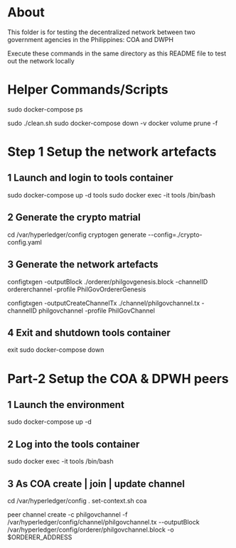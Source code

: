 # About

This folder is for testing the decentralized network between two government agencies in the Philippines: COA and DWPH

Execute these commands in the same directory as this README file to test out the network locally

# Helper Commands/Scripts
sudo docker-compose ps

sudo ./clean.sh
sudo docker-compose down -v
docker volume prune -f

# Step 1   Setup the network artefacts

## 1 Launch and login to tools container
sudo docker-compose up -d tools
sudo docker exec -it tools /bin/bash

## 2 Generate the crypto matrial
cd /var/hyperledger/config
cryptogen generate --config=./crypto-config.yaml

## 3 Generate the network artefacts
configtxgen -outputBlock  ./orderer/philgovgenesis.block -channelID ordererchannel  -profile PhilGovOrdererGenesis

configtxgen -outputCreateChannelTx  ./channel/philgovchannel.tx -channelID philgovchannel  -profile PhilGovChannel

## 4 Exit and shutdown tools container
exit
sudo docker-compose down

# Part-2  Setup the COA & DPWH peers

## 1 Launch the environment
sudo docker-compose up -d

## 2 Log into the tools container
sudo docker exec -it tools /bin/bash

## 3 As COA create | join | update channel
cd /var/hyperledger/config
. set-context.sh coa

peer channel create -c philgovchannel -f /var/hyperledger/config/channel/philgovchannel.tx --outputBlock /var/hyperledger/config/orderer/philgovchannel.block -o $ORDERER_ADDRESS

